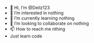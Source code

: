 - 👋 Hi, I’m @Deilz123
- 👀 I’m interested in nothing
- 🌱 I’m currently learning nothing
- 💞️ I’m looking to collaborate on nothing
- 📫 How to reach me nthing
- Just learn code
<!---
Deilz123/Deilz123 is a ✨ special ✨ repository because its `README.md` (this file) appears on your GitHub profile.
You can click the Preview link to take a look at your changes.
--->
